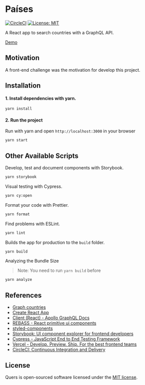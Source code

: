 # Países

[![CircleCI](https://circleci.com/gh/eduardorengifo/paises/tree/develop.svg?style=svg)](https://circleci.com/gh/eduardorengifo/paises/tree/develop)
[![License: MIT](https://img.shields.io/badge/License-MIT-yellow.svg)](https://opensource.org/licenses/MIT)

A React app to search countries with a GraphQL API.

[Demo](https://paises.eduardorengifo.vercel.app/)

## Motivation

A front-end challenge was the motivation for develop this project.

## Installation

#### 1. Install dependencies with yarn.
```bash
yarn install
```

#### 2. Run the project

Run with yarn and open `http://localhost:3000` in your browser
```bash
yarn start
```

## Other Available Scripts

Develop, test and document components with Storybook.
```bash
yarn storybook
```

Visual testing with Cypress.
```bash
yarn cy:open
```

Format your code with Prettier.
```bash
yarn format
```

Find problems with ESLint.
```bash
yarn lint
```

Builds the app for production to the `build` folder.
```bash
yarn build
```

Analyzing the Bundle Size
> Note: You need to run `yarn build` before

```bash
yarn analyze
```

## References

- [Graph countries](https://github.com/lennertVanSever/graphcountries)
- [Create React App](https://create-react-app.dev/)
- [Client (React) - Apollo GraphQL Docs](https://www.apollographql.com/docs/react/)
- [REBASS - React primitive ui components](https://rebassjs.org/)
- [styled-components](https://styled-components.com/)
- [Storybook: UI component explorer for frontend developers](https://storybook.js.org/)
- [Cypress - JavaScript End to End Testing Framework](https://www.cypress.io/)
- [Vercel - Develop. Preview. Ship. For the best frontend teams](https://vercel.com/)
- [CircleCI: Continuous Integration and Delivery](https://circleci.com/)

## License

Quers is open-sourced software licensed under the [MIT license](./LICENSE).
